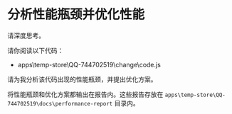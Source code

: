 # 分析性能瓶颈并优化性能

请深度思考。

请你阅读以下代码：

- apps\temp-store\QQ-744702519\change\code.js

请为我分析该代码出现的性能瓶颈，并提出优化方案。

将性能瓶颈和优化方案都输出在报告内。这些报告存放在 `apps\temp-store\QQ-744702519\docs\performance-report` 目录内。
